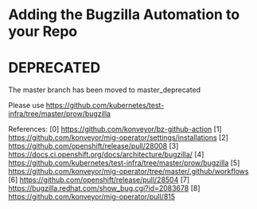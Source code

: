 # Adding the Bugzilla Automation to your Repo

# DEPRECATED

The master branch has been moved to master_deprecated

Please use https://github.com/kubernetes/test-infra/tree/master/prow/bugzilla

References:
[0] https://github.com/konveyor/bz-github-action
[1] https://github.com/konveyor/mig-operator/settings/installations
[2] https://github.com/openshift/release/pull/28008
[3] https://docs.ci.openshift.org/docs/architecture/bugzilla/
[4] https://github.com/kubernetes/test-infra/tree/master/prow/bugzilla
[5] https://github.com/konveyor/mig-operator/tree/master/.github/workflows
[6] https://github.com/openshift/release/pull/28504
[7] https://bugzilla.redhat.com/show_bug.cgi?id=2083678
[8] https://github.com/konveyor/mig-operator/pull/815
